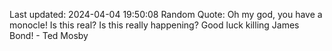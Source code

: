 Last updated: 2024-04-04 19:50:08
Random Quote: Oh my god, you have a monocle! Is this real? Is this really happening? Good luck killing James Bond! - Ted Mosby